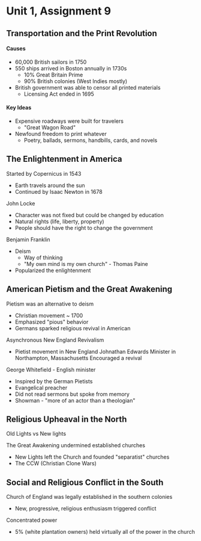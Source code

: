 # Unit 1, Assignment 9

## Transportation and the Print Revolution
#### Causes
- 60,000 British sailors in 1750
- 550 ships arrived in Boston annually in 1730s
	- 10% Great Britain Prime
	- 90% British colonies (West Indies mostly)
- British government was able to censor all printed materials
	- Licensing Act ended in 1695

#### Key Ideas
- Expensive roadways were built for travelers
	- "Great Wagon Road"
- Newfound freedom to print whatever
	- Poetry, ballads, sermons, handbills, cards, and novels

## The Enlightenment in America
Started by Copernicus in 1543
- Earth travels around the sun
- Continued by Isaac Newton in 1678

John Locke
- Character was not fixed but could be changed by education
- Natural rights (life, liberty, property)
- People should have the right to change the government

Benjamin Franklin
- Deism
	- Way of thinking
	- "My own mind is my own church" - Thomas Paine
- Popularized the enlightenment


## American Pietism and the Great Awakening
Pietism was an alternative to deism
- Christian movement ~ 1700
- Emphasized "pious" behavior
- Germans sparked religious revival in American

Asynchronous New England Revivalism
- Pietist movement in New England
Johnathan Edwards
	Minister in Northampton, Massachusetts
	Encouraged a revival

George Whitefield - English minister
- Inspired by the German Pietists
- Evangelical preacher
- Did not read sermons but spoke from memory
- Showman - "more of an actor than a theologian"

## Religious Upheaval in the North
Old Lights vs New lights

The Great Awakening undermined established churches
- New Lights left the Church and founded "separatist" churches
- The CCW (Christian Clone Wars)

## Social and Religious Conflict in the South
Church of England was legally established in the southern colonies
- New, progressive, religious enthusiasm triggered conflict

Concentrated power
- 5% (white plantation owners) held virtually all of the power in the church
